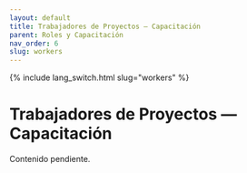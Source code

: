 ```yaml
---
layout: default
title: Trabajadores de Proyectos — Capacitación
parent: Roles y Capacitación
nav_order: 6
slug: workers
---
```


{% include lang_switch.html slug="workers" %}

# Trabajadores de Proyectos — Capacitación

Contenido pendiente.

